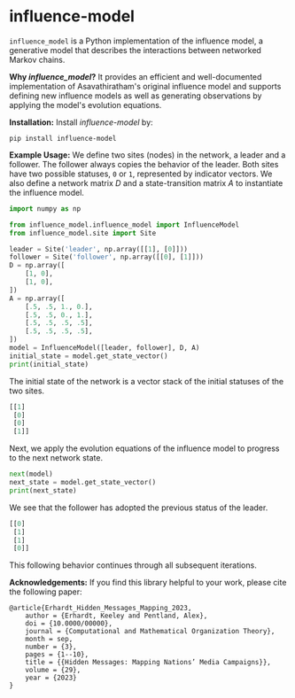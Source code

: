 influence-model
========

`influence_model` is a Python implementation of the influence model, a generative model that describes the interactions between networked Markov chains.

**Why _influence_model_?** It provides an efficient and well-documented implementation of Asavathiratham's original influence model and supports defining new influence models as well as generating observations by applying the model's evolution equations.

**Installation:** Install _influence-model_ by: 

```
pip install influence-model
```

**Example Usage:**
We define two sites (nodes) in the network, a leader and a follower. The follower always copies the behavior of the leader. Both sites have two possible statuses, `0` or `1`, represented by indicator vectors. We also define a network matrix $D$ and a state-transition matrix $A$ to instantiate the influence model.

```python
import numpy as np

from influence_model.influence_model import InfluenceModel
from influence_model.site import Site

leader = Site('leader', np.array([[1], [0]]))
follower = Site('follower', np.array([[0], [1]]))
D = np.array([
    [1, 0],
    [1, 0],
])
A = np.array([
    [.5, .5, 1., 0.],
    [.5, .5, 0., 1.],
    [.5, .5, .5, .5],
    [.5, .5, .5, .5],
])
model = InfluenceModel([leader, follower], D, A)
initial_state = model.get_state_vector()
print(initial_state)
```

The initial state of the network is a vector stack of the initial statuses of the two sites.

```python
[[1]
 [0]
 [0]
 [1]]
```

Next, we apply the evolution equations of the influence model to progress to the next network state.

```python
next(model)
next_state = model.get_state_vector()
print(next_state)
```

We see that the follower has adopted the previous status of the leader.

```python
[[0]
 [1]
 [1]
 [0]]
```

This following behavior continues through all subsequent iterations.

**Acknowledgements:** If you find this library helpful to your work, please cite the following paper:

```
@article{Erhardt_Hidden_Messages_Mapping_2023,
    author = {Erhardt, Keeley and Pentland, Alex},
    doi = {10.0000/00000},
    journal = {Computational and Mathematical Organization Theory},
    month = sep,
    number = {3},
    pages = {1--10},
    title = {{Hidden Messages: Mapping Nations’ Media Campaigns}},
    volume = {29},
    year = {2023}
}
```
